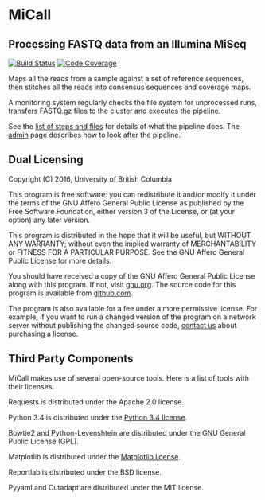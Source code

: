 # MiCall #
## Processing FASTQ data from an Illumina MiSeq ##
[![Build Status]][travis]
[![Code Coverage]][codecov]

[Build Status]: https://travis-ci.org/cfe-lab/MiCall.svg?branch=master
[travis]: https://travis-ci.org/cfe-lab/MiCall
[Code Coverage]: https://codecov.io/github/cfe-lab/MiCall/coverage.svg?branch=master
[codecov]: https://codecov.io/github/cfe-lab/MiCall?branch=master

Maps all the reads from a sample against a set of reference sequences, then
stitches all the reads into consensus sequences and coverage maps.

A monitoring system regularly checks the file system for unprocessed runs,
transfers FASTQ.gz files to the cluster and executes the pipeline.

See the [list of steps and files][steps] for details of what the pipeline does.
The [admin] page describes how to look after the pipeline.

[steps]: http://cfe-lab.github.io/MiCall/steps
[admin]: http://cfe-lab.github.io/MiCall/admin

## Dual Licensing ##
Copyright (C) 2016, University of British Columbia

This program is free software: you can redistribute it and/or modify
it under the terms of the GNU Affero General Public License as published
by the Free Software Foundation, either version 3 of the License, or
(at your option) any later version.

This program is distributed in the hope that it will be useful,
but WITHOUT ANY WARRANTY; without even the implied warranty of
MERCHANTABILITY or FITNESS FOR A PARTICULAR PURPOSE.  See the
GNU Affero General Public License for more details.

You should have received a copy of the GNU Affero General Public License
along with this program.  If not, visit [gnu.org][gnu]. The source code for
this program is available from [github.com][github].

The program is also available for a fee under a more permissive license. For
example, if you want to run a changed version of the program on a network server
without publishing the changed source code, [contact us][contact] about
purchasing a license.

## Third Party Components ##
MiCall makes use of several open-source tools. Here is a list of tools with
their licenses.

Requests is distributed under the Apache 2.0 license.

Python 3.4 is distributed under the [Python 3.4 license][python].

Bowtie2 and Python-Levenshtein are distributed under the GNU General Public License (GPL).

Matplotlib is distributed under the [Matplotlib license][matplotlib].

Reportlab is distributed under the BSD license.

Pyyaml and Cutadapt are distributed under the MIT license.


[gnu]: http://www.gnu.org/licenses/
[github]: https://github.com/cfe-lab/MiCall
[contact]: mailto:micalldev@cfenet.ubc.ca
[python]: https://docs.python.org/3.4/license.html
[matplotlib]: http://matplotlib.org/users/license.html
